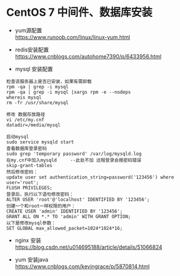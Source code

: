 # CentOS 7 中间件、数据库安装

- yum源配置  
<https://www.runoob.com/linux/linux-yum.html>


- redis安装配置   
<https://www.cnblogs.com/autohome7390/p/6433956.html>

- mysql 安装配置  
```
检查该服务器上是否已安装，如果有需卸载
rpm -qa | grep -i mysql
rpm -qa | grep -i mysql |xargs rpm -e --nodeps
whereis mysql
rm -fr /usr/share/mysql
```
```
修改 数据存放路径
vi /etc/my.cnf
datadir=/media/mysql
```
```
启动mysql
sudo service mysqld start
查看数据库登录密码
sudo grep 'temporary password' /var/log/mysqld.log
在my.cnf中加入mysqld     --此处不加 远程登录会报密码错误
skip-grant-tables
然后修改密码：
update user set authentication_string=password('123456') where user='root';
FLUSH PRIVILEGES;
登录后，执行以下语句修改密码：
ALTER USER 'root'@'localhost' IDENTIFIED BY '123456';
创建一个和root一样权限的用户：
CREATE USER 'admin' IDENTIFIED BY '123456';
GRANT ALL ON *.* TO 'admin' WITH GRANT OPTION;
以下是修改mysql参数：
SET GLOBAL max_allowed_packet=1024*1024*16;
```   
- nginx 安装   
<https://blog.csdn.net/u014695188/article/details/51066824>   

- yum 安装java   
<https://www.cnblogs.com/kevingrace/p/5870814.html>
